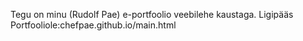 Tegu on minu (Rudolf Pae) e-portfoolio veebilehe kaustaga.
Ligipääs Portfooliole:chefpae.github.io/main.html
